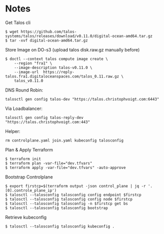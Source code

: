 # Notes

Get Talos cli

```
$ wget https://github.com/talos-systems/talos/releases/download/v0.11.0/digital-ocean-amd64.tar.gz
$ tar -xvf digital-ocean-amd64.tar.gz
```

Store Image on DO-s3
(upload talos disk.raw.gz manually before)

```
$ doctl --context talos compute image create \
    --region "fra1" \
    --image-description talos-v0.11.0 \
    --image-url  https://reply-talos.fra1.digitaloceanspaces.com/talos_0.11.raw.gz \
    talos_v0.11.0
```


DNS Round Robin:
```
talosctl gen config talos-dev "https://talos.christophvoigt.com:6443"
```

Via Loadbalancer:
```
talosctl gen config talos-reply-dev "https://talos.christophvoigt.com:443"
```


Helper:
```
rm controlplane.yaml join.yaml kubeconfig talosconfig
```

Plan & Apply Terraform
```
$ terraform init
$ terraform plan -var-file="dev.tfvars"
$ terraform apply -var-file="dev.tfvars" -auto-approve
```


Bootstrap Controlplane
```
$ export firstcp=$(terraform output -json control_plane | jq -r '.[0].controle_plane_ip')
$ talosctl --talosconfig talosconfig config endpoint $firstcp
$ talosctl --talosconfig talosconfig config node $firstcp
$ talosctl --talosconfig talosconfig -n $firstcp get bs
$ talosctl --talosconfig talosconfig bootstrap
```

Retrieve kubeconfig

```
$ talosctl --talosconfig talosconfig kubeconfig .
```
